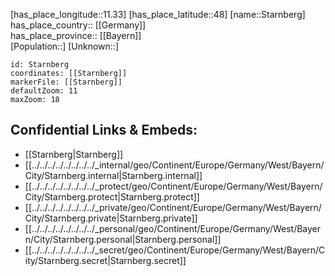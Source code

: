 ﻿---
location: [48,11.33] 
mapzoom: [7,12] 
mapmarker: city 
type: City
tags:
- geo/City


SpocWebEntityId: 34524
isDeleted: false
confidential: public

---
[has_place_longitude::11.33] 
[has_place_latitude::48] 
[name::Starnberg] 
has_place_country:: [[Germany]]  
has_place_province:: [[Bayern]]  
[Population::] 
[Unknown::] 


```leaflet
id: Starnberg
coordinates: [[Starnberg]] 
markerFile: [[Starnberg]] 
defaultZoom: 11 
maxZoom: 18
```


## Confidential Links & Embeds: 
- [[Starnberg|Starnberg]]  
- [[../../../../../../../../_internal/geo/Continent/Europe/Germany/West/Bayern/City/Starnberg.internal|Starnberg.internal]] 
- [[../../../../../../../../_protect/geo/Continent/Europe/Germany/West/Bayern/City/Starnberg.protect|Starnberg.protect]] 
- [[../../../../../../../../_private/geo/Continent/Europe/Germany/West/Bayern/City/Starnberg.private|Starnberg.private]] 
- [[../../../../../../../../_personal/geo/Continent/Europe/Germany/West/Bayern/City/Starnberg.personal|Starnberg.personal]] 
- [[../../../../../../../../_secret/geo/Continent/Europe/Germany/West/Bayern/City/Starnberg.secret|Starnberg.secret]] 
